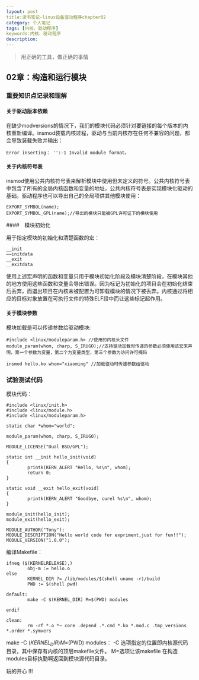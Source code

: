 ```yaml
---
layout: post
title:读书笔记-linux设备驱动程序chapter02
category: 个人笔记
tags: [内核、驱动程序]
keywords:内核、驱动程序
description: 
---
```


> 用正确的工具，做正确的事情

## 02章：构造和运行模块

### 重要知识点记录和理解

#### 关于驱动版本依赖

在缺少modversions的情况下，我们的模块代码必须针对要链接的每个版本的内核重新编译。insmod装载内核过程，驱动与当前内核存在任何不兼容的问题，都会导致装载失败并输出： 

	Error inserting： '':-1 Invalid module format。

#### 关于内核符号表

insmod使用公共内核符号表来解析模块中使用但未定义的符号。公共内核符号表中包含了所有的全局内核函数和变量的地址，公共内核符号表是实现模块化驱动的基础。驱动程序也可以导出自己的全局项供其他模块使用：
	
	EXPORT_SYMBOL(name);
	EXPORT_SYMBOL_GPL(name);//导出的模块只能被GPL许可证下的模块使用

####　模块初始化

用于指定模块的初始化和清楚函数的宏：
	
	__init
	——initdata
	__exit
	__exitdata

使用上述宏声明的函数和变量只用于模块初始化阶段及模块清楚阶段，在模块其他的地方使用这些函数和变量会导出错误。因为标记为初始化的项目会在初始化结束后丢弃，而退出项目在内核未被配置为可卸载模块的情况下被丢弃。内核通过将相应的目标对象放置在可执行文件的特殊ELF段中而让这些标记起作用。

#### 关于模块参数

模块加载是可以传递参数给驱动模块:
	
	#include <linux/moduleparam.h> //使用的内核头文件
	module_param(whom, charp, S_IRUGO);//支持驱动加载时传递的参数必须使用该宏来声明，第一个参数为变量，第二个为变量类型，第三个参数为访问许可掩码
	
	insmod hello.ko whom="xiaoming" //加载驱动时传递参数给驱动


### 试验测试代码

模块代码：

	#include <linux/init.h>
	#include <linux/module.h>
	#include <linux/moduleparam.h>
	
	static char *whom="world";
	
	module_param(whom, charp, S_IRUGO);
	
	MODULE_LICENSE("Dual BSD/GPL");
	
	static int __init hello_init(void)
	{
        	printk(KERN_ALERT "Hello, %s\n", whom);
        	return 0;
	}
	
	static void __exit hello_exit(void)
	{
    	    printk(KERN_ALERT "Goodbye, curel %s\n", whom);
	}
	
	module_init(hello_init);
	module_exit(hello_exit);
	
	MODULE_AUTHOR("Tony");
	MODULE_DESCRIPTION("Hello world code for expriment,just for fun!!");
	MODULE_VERSION("1.0.0");
	
编译Makefile：
	
	ifneq ($(KERNELRELEASE),)
    		obj-m := hello.o
	else
        	KERNEL_DIR ?= /lib/modules/$(shell uname -r)/build
        	PWD := $(shell pwd)

	default:
        	make -C $(KERNEL_DIR) M=$(PWD) modules
		
	endif
	
	clean:
    	    rm -rf *.o *~ core .depend .*.cmd *.ko *.mod.c .tmp_versions *.order *.symvers

make -C $(KERNEL_DIR) M=$(PWD) modules： -C 选项指定的位置即内核源代码目录，其中保存有内核的顶层makefile文件。 M=选项让该makefile 在构造modules目标执勤啊返回到模块源代码目录。



玩的开心 !!!
